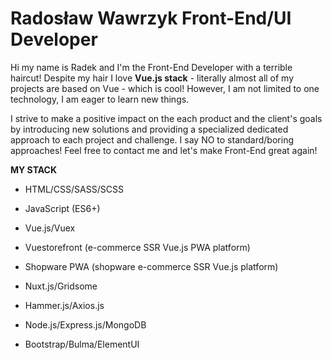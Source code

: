 
# Radosław Wawrzyk Front-End/UI Developer

Hi my name is Radek and I'm the Front-End Developer with a terrible haircut! Despite my hair I love **Vue.js stack** - literally almost all of my projects are based on Vue - which is cool! However, I am not limited to one technology, I am eager to learn new things.

I strive to make a positive impact on the each product and the client's goals by introducing new solutions and providing a specialized dedicated approach to each project and challenge. I say NO to standard/boring approaches! Feel free to contact me and let's make Front-End great again!


**MY STACK**

- HTML/CSS/SASS/SCSS
  
- JavaScript (ES6+)
  
- Vue.js/Vuex
  
- Vuestorefront (e-commerce SSR Vue.js PWA platform)

- Shopware PWA (shopware e-commerce SSR Vue.js platform)
  
- Nuxt.js/Gridsome
  
- Hammer.js/Axios.js
  
- Node.js/Express.js/MongoDB
  
- Bootstrap/Bulma/ElementUI
